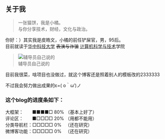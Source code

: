 ## 关于我
> 一张猫饼，我是小橘。
> <br>与你分享技术，财经，文化与政治。

你好：）其实我是皮皓文，小橘的前任铲屎官，男，95后。<br>目前就读于[华中科技大学](http://www.hust.edu.cn/) ~~表演与诈骗~~ [计算机科学与技术](http://cs.hust.edu.cn/)学院

> ![辅导员自己说的](http://ww1.sinaimg.cn/large/0060lm7Tly1fnrse7xc34j30h304wglt.jpg "辅导员自己说的")
> <br>辅导员自己说的

目前我很菜，啥项目也没做过，就这个博客还是照着别人的模板改的2333333

不过我会努力做出成果的ε=( o｀ω′)ノ

### 这个blog的进度条如下：
大框架：&nbsp;&nbsp;&nbsp;&nbsp;&nbsp;&nbsp;&nbsp;■■■■□ 80% （基本上好了）
<br>评论区：&nbsp;&nbsp;&nbsp;&nbsp;&nbsp;&nbsp;&nbsp;■□□□□ 20% （用都不能用）
<br>分类导航栏：□□□□□  0% &nbsp;&nbsp;（还在研究）
<br>微博客功能：□□□□□  0% &nbsp;&nbsp;（还在研究）


